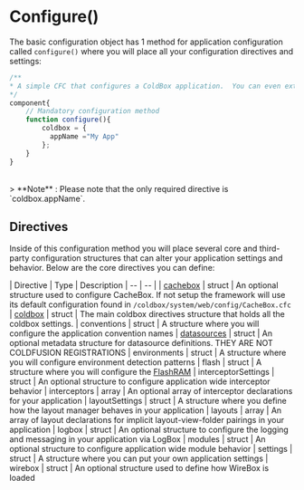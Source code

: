 # Configure()
The basic configuration object has 1 method for application configuration called `configure()` where you will place all your configuration directives and settings:
```js
/**
* A simple CFC that configures a ColdBox application.  You can even extend, compose, strategize and do your OO goodness.
*/
component{
	// Mandatory configuration method
	function configure(){
        coldbox = {
    	  appName ="My App"
    	};
	}
}
```
<br>
> **Note** : Please note that the only required directive is `coldbox.appName`.

<br>

## Directives

Inside of this configuration method you will place several core and third-party configuration structures that can alter your application settings and behavior. Below are the core directives you can define:

| Directive | Type | Description
| -- | -- |
| [cachebox](configuration_directives/cachebox.md) | struct | An optional structure used to configure CacheBox. If not setup the framework will use its default configuration found in `/coldbox/system/web/config/CacheBox.cfc`
| [coldbox](configuration_directives/coldbox.md) | struct | The main coldbox directives structure that holds all the coldbox settings.
| conventions | struct | A structure where you will configure the application convention names
| [datasources](configuration_directives/datasources.md) | struct | An optional metadata structure for datasource definitions. THEY ARE NOT COLDFUSION REGISTRATIONS
| environments | struct | A structure where you will configure environment detection patterns
| flash | struct | A structure where you will configure the [FlashRAM](flash_ram/flash_ram.md)
| interceptorSettings | struct | An optional structure to configure application wide interceptor behavior
| interceptors | array | An optional array of interceptor declarations for your application
| layoutSettings | struct | A structure where you define how the layout manager behaves in your application
| layouts | array | An array of layout declarations for implicit layout-view-folder pairings in your application
| logbox | struct | An optional structure to configure the logging and messaging in your application via LogBox
| modules | struct | An optional structure to configure application wide module behavior
| settings | struct | A structure where you can put your own application settings
| wirebox | struct | An optional structure used to define how WireBox is loaded
